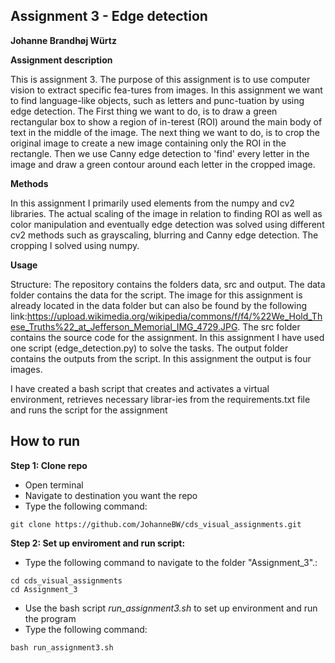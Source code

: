 ## Assignment 3 - Edge detection
**Johanne Brandhøj Würtz**

__Assignment description__

This is assignment 3. The purpose of this assignment is to use computer vision to extract specific fea-tures from images. In this assignment we want to find language-like objects, such as letters and punc-tuation by using edge detection. 
The First thing we want to do, is to draw a green rectangular box to show a region of in-terest (ROI) around the main body of text in the middle of the image. The next thing we want to do, is to crop the original image to create a new image containing only the ROI in the rectangle. Then we use Canny edge detection to 'find' every letter in the image and draw a green contour around each letter in the cropped image. 

__Methods__

In this assignment I primarily used elements from the numpy and cv2 libraries. The actual scaling of the image in relation to finding ROI as well as color manipulation and eventually edge detection was solved using different cv2 methods such as grayscaling, blurring and Canny edge detection. The cropping I solved using numpy.

__Usage__

Structure:
The repository contains the folders data, src and output. The data folder contains the data for the script. The image for this assignment is already located in the data folder but can also be found by the following link:https://upload.wikimedia.org/wikipedia/commons/f/f4/%22We_Hold_These_Truths%22_at_Jefferson_Memorial_IMG_4729.JPG. The src folder contains the source code for the assignment. In this assignment I have used one script (edge_detection.py) to solve the tasks. The output folder contains the outputs from the script. In this assignment the output is four images.

I have created a bash script that creates and activates a virtual environment, retrieves necessary librar-ies from the requirements.txt file and runs the script for the assignment


## How to run
**Step 1: Clone repo**
- Open terminal
- Navigate to destination you want the repo
- Type the following command:
 ```console
 git clone https://github.com/JohanneBW/cds_visual_assignments.git
 ```
**Step 2: Set up enviroment and run script:**
- Type the following command to navigate to the folder "Assignment_3".:
```console
cd cds_visual_assignments
cd Assignment_3
```  
- Use the bash script _run_assignment3.sh_  to set up environment and run the program
- Type the following command:
 
```console
bash run_assignment3.sh
```  
